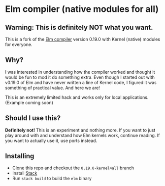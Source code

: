 # Elm compiler (native modules for all)

## Warning: This is definitely NOT what you want.

This is a fork of the [Elm compiler](https://github.com/elm/compiler) version 0.19.0 with Kernel (native) modules for everyone.

## Why?

I was interested in understanding how the compiler worked and thought it would be fun to mod it do something extra. Even though I started out with v0.19.0 of Elm and have never written a line of Kernel code, I figured it was something of practical value. And here we are!

This is an extremely limited hack and works only for local applications. (Example coming soon)

## Should I use this?

__Definitely not!__ This is an experiment and nothing more. If you want to just play around with and understand how Elm kernels work, continue reading. If you want to actually use it, use ports instead.

## Installing

* Clone this repo and checkout the `0.19.0-kernel4all` branch
* Install [Stack](https://www.stackage.org)
* Run `stack build` to build the `elm` binary
